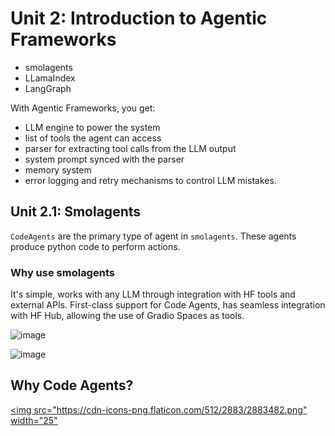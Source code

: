 # Unit 2: Introduction to Agentic Frameworks

* smolagents
* LLamaIndex
* LangGraph

With Agentic Frameworks, you get:

* LLM engine to power the system
* list of tools the agent can access
* parser for extracting tool calls from the LLM output
* system prompt synced with the parser
* memory system
* error logging and retry mechanisms to control LLM mistakes.

## Unit 2.1: Smolagents

`CodeAgents` are the primary type of agent in `smolagents`. These agents produce python code to perform actions.

### Why use smolagents

It's simple, works with any LLM through integration with HF tools and external APIs. First-class support for Code Agents, has seamless integration with HF Hub, allowing the use of Gradio Spaces as tools.

![image](https://github.com/user-attachments/assets/bba82476-2f34-4380-b0b5-2ee160d23b6f)





![image](https://github.com/user-attachments/assets/5cb2ff81-86ee-448e-9aed-3583e1fc934e)

## Why Code Agents?

[<img src="https://cdn-icons-png.flaticon.com/512/2883/2883482.png" width="25"]()





